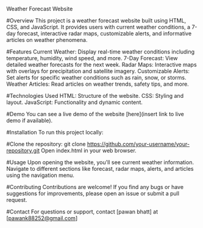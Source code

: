 Weather Forecast Website


#Overview
This project is a weather forecast website built using HTML, CSS, and JavaScript. It provides users with current weather conditions, a 7-day forecast, interactive radar maps, customizable alerts, and informative articles on weather phenomena.

#Features
Current Weather: Display real-time weather conditions including temperature, humidity, wind speed, and more.
7-Day Forecast: View detailed weather forecasts for the next week.
Radar Maps: Interactive maps with overlays for precipitation and satellite imagery.
Customizable Alerts: Set alerts for specific weather conditions such as rain, snow, or storms.
Weather Articles: Read articles on weather trends, safety tips, and more.


#Technologies Used
HTML: Structure of the website.
CSS: Styling and layout.
JavaScript: Functionality and dynamic content.


#Demo
You can see a live demo of the website [here](insert link to live demo if available).


#Installation
To run this project locally:


#Clone the repository: git clone https://github.com/your-username/your-repository.git
Open index.html in your web browser.


#Usage
Upon opening the website, you'll see current weather information.
Navigate to different sections like forecast, radar maps, alerts, and articles using the navigation menu.


#Contributing
Contributions are welcome! If you find any bugs or have suggestions for improvements, please open an issue or submit a pull request.


#Contact
For questions or support, contact [pawan bhatt] at [pawank88252@gmail.com]
